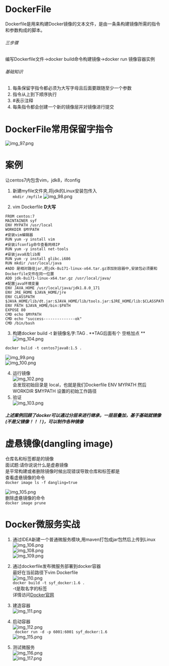 # DockerFile
Dockerfile是用来构建Docker镜像的文本文件，是由一条条构建镜像所需的指令和参数构成的脚本。  
###### 三步骤  
编写Dockerfile文件->docker build命令构建镜像->docker run 镜像容器实例   
###### 基础知识  
1. 每条保留字指令都必须为大写字母且后面要跟随至少一个参数
2. 指令从上到下顺序执行
3. #表示注释 
4. 每条指令都会创建一个新的镜像层并对镜像进行提交  


# DockerFile常用保留字指令  
![img_97.png](img_97.png)  


#  案例  
让centos7内包含vim，jdk8，ifconfig    
1. 新建myfile文件夹,将jdk的Linux安装包传入    
``
mkdir /myfile
``
![img_98.png](img_98.png)  

2. vim Dockerfile   **D大写**  
```
FROM centos:7
MAINTAINER syf
ENV MYPATH /usr/local
WORKDIR $MYPATH
#安装vim编辑器
RUN yum -y install vim
#安装ifconfig命令查看网络IP
RUN yum -y install net-tools
#安装java8及lib库
RUN yum -y install glibc.i686
RUN mkdir /usr/local/java
#ADD 是相对路径jar,把jdk-8u171-linux-x64.tar.gz添加到容器中,安装包必须要和Dockerfile文件在同一位置
ADD jdk-8u171-linux-x64.tar.gz /usr/local/java/
#配置java环境变量
ENV JAVA_HOME /usr/local/java/jdk1.8.0_171
ENV JRE_HOME $JAVA_HOME/jre
ENV CLASSPATH $JAVA_HOME/lib/dt.jar:$JAVA_HOME/lib/tools.jar:$JRE_HOME/lib:$CLASSPATH
ENV PATH $JAVA_HOME/bin:$PATH
EXPOSE 80
CMD echo $MYPATH
CMD echo "success--------------ok"
CMD /bin/bash
```  

3. 构建docker build -t  新镜像名字:TAG . 
**TAG后面有个 空格加点 **  
![img_104.png](img_104.png)  
```
docker bulid -t centos7java8:1.5 .
```
![img_99.png](img_99.png)  
![img_100.png](img_100.png)  

4. 运行镜像    
![img_102.png](img_102.png)   
会发现初始目录是 local，也就是我们Dockerfile  ENV MYPATH  然后WORKDIR $MYPATH 设置的初始工作路径  
5. 验证  
![img_103.png](img_103.png)  

##### 上述案例回顾了docker可以通过分层来进行继承，一层层叠加，基于基础就镜像(不是父镜像！！！)，可以制作各种镜像
# 虚悬镜像(dangling image)  
仓库名和标签都是<none>的镜像  
面试题:请你说说什么是虚悬镜像  
是平常构建或者删除镜像时候出现错误导致仓库和标签都是<none>  
查看虚悬镜像的命令  
``docker image ls -f dangling=true``   

 ![img_105.png](img_105.png)  
 删除虚悬镜像的命令  
 ``docker image prune``  

# Docker微服务实战  
1. 通过IDEA新建一个普通微服务模块,用maven打包成jar包然后上传到Linux   
![img_106.png](img_106.png)  
![img_108.png](img_108.png)  
![img_109.png](img_109.png)  

2. 通过dockerfile发布微服务部署到docker容器     
最好在当前路径下vim   Dockerfile   
![img_110.png](img_110.png)   
``docker build -t syf_docker:1.6 .``  
-t是取名字的标签  
详情访问[Docker官网](https://docs.docker.com/engine/reference/commandline/build/)  
3. 建造容器  
![img_111.png](img_111.png)     
4. 启动容器  
![img_112.png](img_112.png)    
`` docker run -d -p 6001:6001 syf_docker:1.6``  
![img_115.png](img_115.png)  
5. 测试微服务  
![img_116.png](img_116.png)  
![img_117.png](img_117.png)  




